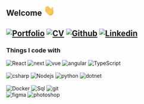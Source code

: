 <h2 align="left">
Welcome <img src="https://raw.githubusercontent.com/ABSphreak/ABSphreak/master/gifs/Hi.gif" width="30px" /></h2>

[![Portfolio](https://img.shields.io/badge/-Portfolio-red?style=for-the-badge&logo=appveyor&logoColor=white)]()
[![CV](https://img.shields.io/badge/-CV-yellow?style=for-the-badge)]()
[![Github](https://img.shields.io/badge/-Github-000?style=for-the-badge&logo=Github&logoColor=white)]()
[![Linkedin](https://img.shields.io/badge/-LinkedIn-blue?style=for-the-badge&logo=Linkedin&logoColor=white)]()
----

<h3>Things I code with</h3>
<p>
  <img alt="React" src="https://img.shields.io/badge/-React-45b8d8?style=for-the-badge&logo=react&logoColor=white" />
  <img alt="next" src="https://img.shields.io/badge/Next-black?style=for-the-badge&logo=next.js&logoColor=white" />
  <img alt="vue" src="https://img.shields.io/badge/-Vue.js-35495E?style=for-the-badge&logo=vue.js&logoColor=4FC08D" />

  <img alt="angular" src="https://img.shields.io/badge/-Angular-DD0031?style=for-the-badge&logo=angular&logoColor=white" />
  <img alt="TypeScript" src="https://img.shields.io/badge/-TypeScript-007ACC?style=for-the-badge&logo=typescript&logoColor=white" />
   <br><br>
  <img alt="csharp" src="https://img.shields.io/badge/c%23-%23239120.svg?style=for-the-badge&logo=c-sharp&logoColor=white" />
  <img alt="Nodejs" src="https://img.shields.io/badge/-Nodejs-43853d?style=for-the-badge&logo=Node.js&logoColor=white" />
  <img alt="python" src="https://img.shields.io/badge/python-3670A0?style=for-the-badge&logo=python&logoColor=ffdd54" />
  <img alt="dotnet" src="https://img.shields.io/badge/.NET-5C2D91?style=for-the-badge&logo=.net&logoColor=white" />
  <br><br>
  <img alt="Docker" src="https://img.shields.io/badge/-Docker-46a2f1?style=for-the-badge&logo=docker&logoColor=white" />
  <img alt="Sql" src="https://img.shields.io/badge/-SQL-0079d6?style=for-the-badge&logo=mysql&logoColor=white" />
  <img alt="git" src="https://img.shields.io/badge/-Git-F05032?style=for-the-badge&logo=git&logoColor=white" />
<br>
  <img alt="figma" src="https://img.shields.io/badge/figma-%23F24E1E.svg?style=for-the-badge&logo=figma&logoColor=white" />
  <img alt="photoshop" src="https://img.shields.io/badge/photoshop-%2331A8FF.svg?style=for-the-badge&logo=adobephotoshop&logoColor=white" />
